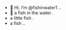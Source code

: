 - 👋 Hi, I’m @fishinwater1 ..
- 👋 a fish in the water .
- a little fish .
- a fish ..


<!---
fishinwater1/fishinwater1 is a ✨ special ✨ repository because its `README.md` (this file) appears on your GitHub profile.
You can click the Preview link to take a look at your changes.
--->
